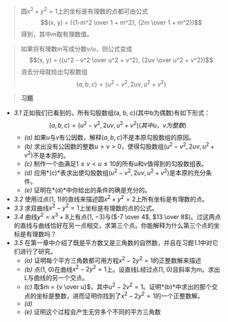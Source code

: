 > 圆$x^2 + y^2 = 1$上的坐标是有理数的点都可由公式$$(x, y) = ({1-m^2 \over 1 + m^2}, {2m \over 1 + m^2})$$得到，其中$m$取有理数值。

> 如果将有理数$m$写成分数$v/u$，则公式变成$$(x, y) = ({u^2 - v^2 \over u^2 + v^2}, {2uv \over u^2 + v^2})$$消去分母就给出勾股数组$$(a, b, c) = (u^2 - v^2, 2uv, u^2 + v^2)$$

> **习题**
- *3.1* 正如我们已看到的，所有勾股数组(a, b, c)(其中b为偶数)有如下形式：$$(a, b, c) = (u^2 - v^2, 2uv, u^2 + v^2)(其中u，v为整数)$$
	- *(a)* 如果$u$与$v$有公因数，解释$(a, b, c)$不是本原勾股数组的原因。
	- *(b)* 求出没有公因数的整数$u > v > 0$，使得勾股数组$(u^2 - v^2, 2uv, u^2 + v^2)$不是本原的。
	- *(c)* 制作一个由满足$1 \leq v < u \leq 10$的所有u和v值得到的勾股数组表。
	- *(d)* 应用*(c)*表求出使勾股数组$(u^2 - v^2, 2uv, u^2 + v^2)$是本原的充分条件。
	- *(e)* 证明在*(d)*中你给出的条件的确是充分的。
- *3.2* 使用过点(1, 1)的直线来描述圆$x^2 + y^2 = 2$上所有坐标是有理数的点。
- *3.3* 求双曲线$x^2 - y^2 = 1$上坐标是有理数的点的公式。
- *3.4* 曲线$y^2 = x^3 + 8$上有点($1$, $-3$)与($-7 \over 4$, $13 \over 8$)。过这两点的直线与曲线恰好在另一点相交，求第三个点。你能解释为什么第三个点的坐标是有理数吗？
- *3.5* 在第一章中介绍了既是平方数又是三角数的自然数，并且在习题*1.1*中对它们进行了研究。
	- *(a)* 证明每个平方三角数都可用方程$x^2 - 2y^2 = 1$的正整数解来描述
	- *(b)* 点($1$, $0$)在曲线$x^2 - 2y^2 = 1$上。设直线L经过点(1, 0)且斜率为m。求出L与曲线的另一个交点。
	- *(c)* 取$m = {v \over u}$，其中$u^2 - 2v^2 = 1$。证明*(b)*中求出的那个交点的坐标是整数，进而证明你找到了$x^2 - 2y^2 = 1$的一个正整数解。
	- *(d)* 
	- *(e)* 证明这个过程会产生无穷多个不同的平方三角数